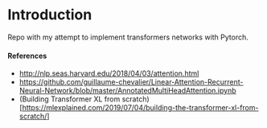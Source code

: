# Introduction
Repo with my attempt to implement transformers networks with Pytorch.

#### References
* http://nlp.seas.harvard.edu/2018/04/03/attention.html
* https://github.com/guillaume-chevalier/Linear-Attention-Recurrent-Neural-Network/blob/master/AnnotatedMultiHeadAttention.ipynb
* (Building Transformer XL from scratch)[https://mlexplained.com/2019/07/04/building-the-transformer-xl-from-scratch/]